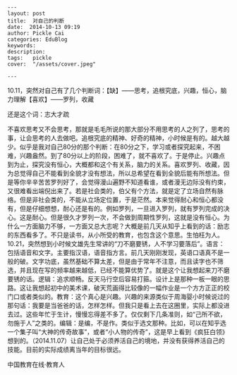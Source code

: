 
    ---
    layout: post  
    title:  对自己的判断  
    date:  2014-10-13 09:19  
    author: Pickle Cai  
    categories: EduBlog  
    keywords: 
    description:   
    tags:	pickle   
    cover:  "/assets/cover.jpeg"  

    ---  
    
10.11，突然对自己有了几个判断词：【缺】——思考，追根究底，兴趣，恒心，脑力理解【喜欢】——罗列，收藏

还是这个词：志大才疏

不喜欢思考又不会思考，那就是毛毛所说的那大部分不用思考的人之列了，思考的事，让会思考的人去做吧。追根究底的精神、好奇的精神，小时候是有的。越大越少。似乎是我对自己80分的那个判断：在80分之下，学习或者探究起来，不困难，兴趣盎然。到了80分以上的阶段，困难了，就不喜欢了。于是停止。兴趣点到为止，探究没有恒心，大概都和这个有关系，脑力的关系。喜欢罗列、收藏，因为总觉得自己不能看到全貌才没有想法，所以总希望在看到全貌后能有所想法。但是等你辛辛苦苦罗列好了，会觉得漫山遍野不知道看谁，或者漫无边际没有约束，又很难看出端倪出来了。若是社会类的，伯父有个方法，就是定了立场自然有脉络。但是非社会类的，不能从立场定位置，于是茫然。本来觉得耐心和恒心都没有，但是仔细想想，耐心还是有的。例如罗列，一旦进入罗列，就有罗列完成的决心。这是耐心。但是很久才罗列一次，不会做到周期性罗列，这就是没有恒心。为什么一方面脑力不够，一方面又总大志呢？大概是前几天从知乎上看到的话：励志的东西看多了。不只是读书，从小所受的教育，也包含这个意思。生怕枉为人。10.21，突然想到小时候文雄先生常讲的“刀不磨要锈，人不学习要落后”。语言：包括语音和文字。主要指汉语，语音指方言。前几天刚刚发现，英语口语真不是一般的破。文字功底，虽然基础不算太差，但是由于常年不注意，而且读字也不筛选，并且现在写的频率越来越低，已经不能算优势了。就是这个让我想起来刀不磨要锈的话。逻辑：追求顺畅。反天马行空后容易打箍。设计上是那种一板一眼的思路。这让我想起初中的美术课，破天荒画得比较像的一幅作业是一个方方正正的校门口或者类似的。教育：这个真心是兴趣。兴趣的来源类似于周海婴小时候说过的那句话：我要是当爸爸的话，怎样怎样。但我只是看上去在这圈里，实际上都没进去过。这些年忙于生计，慢慢忘得差不多了。仅仅剩下几条准则，如“己所不欲，勿施于人”之类的。编辑：是编，不是作。类似于选文那种。比如，可以在知乎选一个集子叫“大神的传奇故事”，或者“小人物的传奇”，这是早上看到《疯狂白领》想到的。（2014.11.07）让自己处于必须养活自己的境地，并没有获得养活自己的技能。目前的实际成绩离当年的目标很远。

		    
 中国教育在线·教育人


